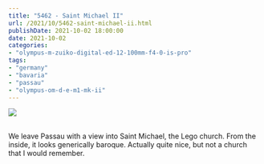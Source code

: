 ```yaml
---
title: "5462 - Saint Michael II"
url: /2021/10/5462-saint-michael-ii.html
publishDate: 2021-10-02 18:00:00
date: 2021-10-02
categories:
- "olympus-m-zuiko-digital-ed-12-100mm-f4-0-is-pro"
tags:
- "germany"
- "bavaria"
- "passau"
- "olympus-om-d-e-m1-mk-ii"
---
```

<div class="container">
<div class="center"><a target="_blank" href="https://d25zfm9zpd7gm5.cloudfront.net/1200x1200/2019/20190622_163915_lr.jpg"><img class="webfeedsFeaturedVisual" src="https://d25zfm9zpd7gm5.cloudfront.net/0600x0600/2019/20190622_163915_lr.jpg" /></a></div>
</div>
<br />

We leave Passau with a view into Saint Michael, the Lego
church. From the inside, it looks generically baroque.
Actually quite nice, but not a church that I would remember.
